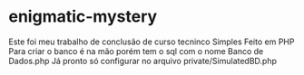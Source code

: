 # enigmatic-mystery
Este foi meu trabalho de conclusão de curso tecninco Simples Feito em PHP
Para criar o banco é na mão porém tem o sql com o nome Banco de Dados.php 
Já pronto só configurar no arquivo private/SimulatedBD.php
